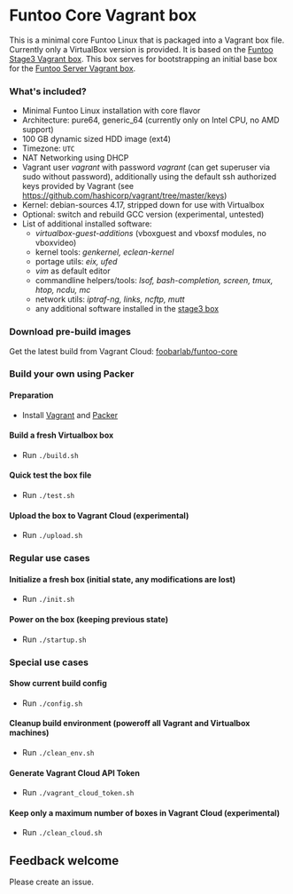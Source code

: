 # Funtoo Core Vagrant box

This is a minimal core Funtoo Linux that is packaged into a Vagrant box file. Currently only a VirtualBox version is provided.
It is based on the [Funtoo Stage3 Vagrant box](https://github.com/foobarlab/funtoo-stage3-packer). This box serves for bootstrapping an initial base box for the [Funtoo Server Vagrant box](https://github.com/foobarlab/funtoo-server-packer).

### What's included?

 - Minimal Funtoo Linux installation with core flavor
 - Architecture: pure64, generic_64 (currently only on Intel CPU, no AMD support)
 - 100 GB dynamic sized HDD image (ext4)
 - Timezone: ```UTC```
 - NAT Networking using DHCP
 - Vagrant user *vagrant* with password *vagrant* (can get superuser via sudo without password), additionally using the default ssh authorized keys provided by Vagrant (see https://github.com/hashicorp/vagrant/tree/master/keys) 
 - Kernel: debian-sources 4.17, stripped down for use with Virtualbox
 - Optional: switch and rebuild GCC version (experimental, untested)
 - List of additional installed software:
    - *virtualbox-guest-additions* (vboxguest and vboxsf modules, no vboxvideo)
    - kernel tools: *genkernel, eclean-kernel*
    - portage utils: *eix, ufed*
    - *vim* as default editor
    - commandline helpers/tools: *lsof, bash-completion, screen, tmux, htop, ncdu, mc*
	- network utils: *iptraf-ng, links, ncftp, mutt*
    - any additional software installed in the [stage3 box](https://github.com/foobarlab/funtoo-stage3-packer)

### Download pre-build images

Get the latest build from Vagrant Cloud: [foobarlab/funtoo-core](https://app.vagrantup.com/foobarlab/boxes/funtoo-core)

### Build your own using Packer

#### Preparation

 - Install [Vagrant](https://www.vagrantup.com/) and [Packer](https://www.packer.io/)

#### Build a fresh Virtualbox box

 - Run ```./build.sh```

#### Quick test the box file

 - Run ```./test.sh```

#### Upload the box to Vagrant Cloud (experimental)

 - Run ```./upload.sh```

### Regular use cases

#### Initialize a fresh box (initial state, any modifications are lost)

 - Run ```./init.sh```

#### Power on the box (keeping previous state) 

 - Run ```./startup.sh```

### Special use cases

#### Show current build config

 - Run ```./config.sh```

#### Cleanup build environment (poweroff all Vagrant and Virtualbox machines)

 - Run ```./clean_env.sh```

#### Generate Vagrant Cloud API Token

 - Run ```./vagrant_cloud_token.sh```

#### Keep only a maximum number of boxes in Vagrant Cloud (experimental)

 - Run ```./clean_cloud.sh```

## Feedback welcome

Please create an issue.
